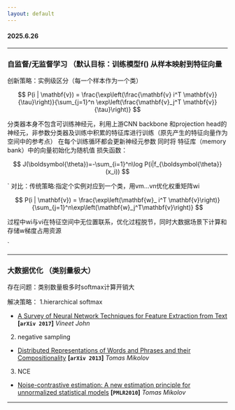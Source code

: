 ```yaml
---
layout: default
---
```




#### 2025.6.26

---
### 自监督/无监督学习 （默认目标：训练模型f() 从样本映射到特征向量

创新策略：实例级区分（每一个样本作为一个类）

$$
P(i | \mathbf{v}) = \frac{\exp\left(\frac{\mathbf{v} i^T \mathbf{v}}{\tau}\right)}{\sum_{j=1}^n \exp\left(\frac{\mathbf{v}_j^T \mathbf{v}}{\tau}\right)}
$$

分类器本身不包含可训练神经元，利用上游CNN backbone 和projection head的神经元，非参数分类器及训练中积累的特征库进行训练（原先产生的特征向量作为空间中的参考点）
在每个训练循环都会更新神经元参数 同时将 特征库（memory bank）中的向量初始化为随机值
损失函数：

$$
J(\boldsymbol{\theta})=-\sum_{i=1}^n\log P(i|f_{\boldsymbol{\theta}}(x_i))
$$

`
对比：传统策略:指定个实例对应到一个类，用vm...vn优化权重矩阵wi

$$
P(i | \mathbf{v}) = \frac{\exp\left(\mathbf{w}_ i^T \mathbf{v}\right)}{\sum_{j=1}^n\exp\left(\mathbf{w}_j^T\mathbf{v}\right)}
$$

过程中wi与vi在特征空间中无位置联系，优化过程脱节，同时大数据场景下计算和存储w梯度占用资源

`

---

### 大数据优化 （类别量极大）

存在问题：类别数量极多时softmax计算开销大

解决策略：
1.hierarchical softmax
- [A Survey of Neural Network Techniques for Feature Extraction from Text](http://arxiv.org/abs/1704.08531)
  **[`arXiv 2017`]** *Vineet John*
2. negative sampling
- [Distributed Representations of Words and Phrases and their Compositionality](http://arxiv.org/abs/1310.4546)
  **[`arXiv 2013`]** *Tomas Mikolov*
3. NCE
- [Noise-contrastive estimation: A new estimation principle for unnormalized statistical models](https://proceedings.mlr.press/v9/gutmann10a/gutmann10a.pdf)
  **[`PMLR2010`]** *Tomas Mikolov*
  
---

